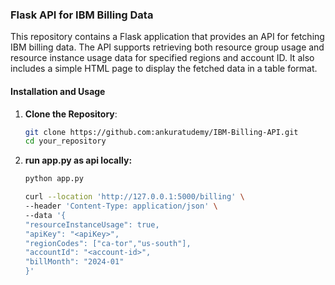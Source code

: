 ### Flask API for IBM Billing Data

This repository contains a Flask application that provides an API for fetching IBM billing data. The API supports retrieving both resource group usage and resource instance usage data for specified regions and account ID. It also includes a simple HTML page to display the fetched data in a table format.

#### Installation and Usage

1. **Clone the Repository**:

   ```bash
   git clone https://github.com:ankuratudemy/IBM-Billing-API.git
   cd your_repository

2. **run app.py as api locally:**

   ```bash
   python app.py

   curl --location 'http://127.0.0.1:5000/billing' \
   --header 'Content-Type: application/json' \
   --data '{
   "resourceInstanceUsage": true,
   "apiKey": "<apiKey>",
   "regionCodes": ["ca-tor","us-south"],
   "accountId": "<account-id>",
   "billMonth": "2024-01"
   }'

